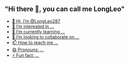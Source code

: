 <div class="markdown-heading" dir="auto">
  <h2 class="heading-element" dir="auto">
    "Hi there 👋, you can call me LongLeo"  
    <a target="_blank" rel="noopener noreferrer nofollow" href="https://cdn.discordapp.com/attachments/1196323912577990746/1213917618180718605/RR_2.png?ex=662e96e1&is=661c21e1&hm=c9721baa288228a3ffe387e8e96d3ddd2e6077559a6bbc0bfa6a6b91a8d93713&">

  </h2>
</div>

- 👋 Hi, I’m @LongLeo287
- 👀 I’m interested in ...
- 🌱 I’m currently learning ...
- 💞️ I’m looking to collaborate on ...
- 📫 How to reach me ...
- 😄 Pronouns: ...
- ⚡ Fun fact: ...

<!---
LongLeo287/LongLeo287 is a ✨ special ✨ repository because its `README.md` (this file) appears on your GitHub profile.
You can click the Preview link to take a look at your changes.
--->
